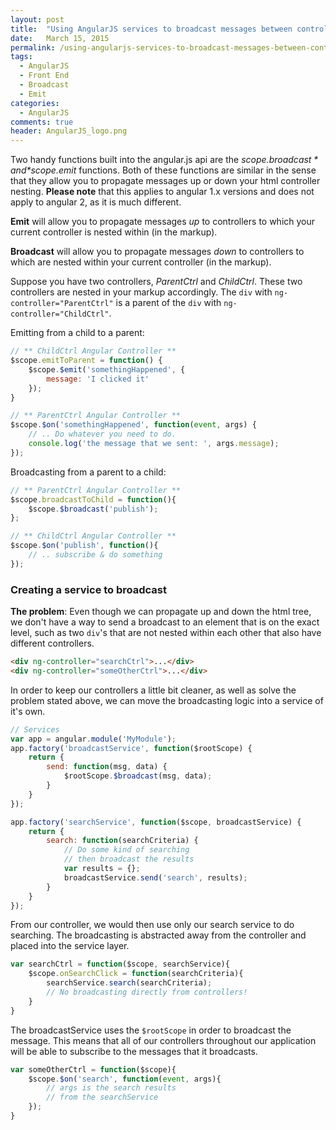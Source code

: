 ```yaml
---
layout: post
title:  "Using AngularJS services to broadcast messages between controllers"
date:   March 15, 2015
permalink: /using-angularjs-services-to-broadcast-messages-between-controllers/
tags:
  - AngularJS
  - Front End
  - Broadcast
  - Emit
categories:
  - AngularJS
comments: true
header: AngularJS_logo.png
---
```


Two handy functions built into the angular.js api are the *$scope.broadcast* and *$scope.emit* functions. Both of these functions are similar in the sense that they allow you to propagate messages up or down your html controller nesting. **Please note** that this applies to angular 1.x versions and does not apply to angular 2, as it is much different.


**Emit** will allow you to propagate messages *up* to controllers to which your current controller is nested within (in the markup).

**Broadcast** will allow you to propagate messages *down* to controllers to which are nested within your current controller (in the markup).

Suppose you have two controllers, *ParentCtrl* and *ChildCtrl*. These two controllers are nested in your markup accordingly. The `div` with `ng-controller="ParentCtrl"` is a parent of the `div` with `ng-controller="ChildCtrl"`.

Emitting from a child to a parent:

```javascript
// ** ChildCtrl Angular Controller **
$scope.emitToParent = function() {
    $scope.$emit('somethingHappened', {
        message: 'I clicked it'
    });
}

// ** ParentCtrl Angular Controller **
$scope.$on('somethingHappened', function(event, args) {
    // .. Do whatever you need to do.
    console.log('the message that we sent: ', args.message);
});
```

Broadcasting from a parent to a child:

```javascript
// ** ParentCtrl Angular Controller **
$scope.broadcastToChild = function(){
    $scope.$broadcast('publish');
};

// ** ChildCtrl Angular Controller **
$scope.$on('publish', function(){
    // .. subscribe & do something
});
```

### Creating a service to broadcast

**The problem**: Even though we can propagate up and down the html tree, we don't have a way to send a broadcast to an element that is on the exact level, such as two `div`'s that are not nested within each other that also have different controllers.

```html
<div ng-controller="searchCtrl">...</div>
<div ng-controller="someOtherCtrl">...</div>
```

In order to keep our controllers a little bit cleaner, as well as solve the problem stated above, we can move the broadcasting logic into a service of it's own.


```javascript
// Services
var app = angular.module('MyModule');
app.factory('broadcastService', function($rootScope) {
    return {
        send: function(msg, data) {
            $rootScope.$broadcast(msg, data);
        }
    }
});

app.factory('searchService', function($scope, broadcastService) {
    return {
        search: function(searchCriteria) {
            // Do some kind of searching
            // then broadcast the results
            var results = {};
            broadcastService.send('search', results);
        }
    }
});
```

From our controller, we would then use only our search service to do searching. The broadcasting is abstracted away from the controller and placed into the service layer.

```javascript
var searchCtrl = function($scope, searchService){
    $scope.onSearchClick = function(searchCriteria){
        searchService.search(searchCriteria);
        // No broadcasting directly from controllers!
    }
}
```

The broadcastService uses the `$rootScope` in order to broadcast the message. This means that all of our controllers throughout our application will be able to subscribe to the messages that it broadcasts.

```javascript
var someOtherCtrl = function($scope){
    $scope.$on('search', function(event, args){
        // args is the search results
        // from the searchService
    });
}
```
